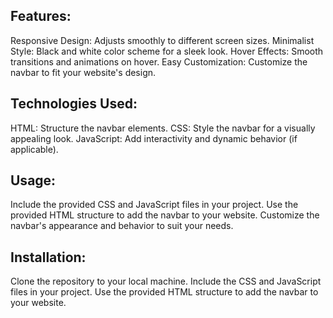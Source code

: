 ## Features:

Responsive Design: Adjusts smoothly to different screen sizes.
Minimalist Style: Black and white color scheme for a sleek look.
Hover Effects: Smooth transitions and animations on hover.
Easy Customization: Customize the navbar to fit your website's design.

## Technologies Used:

HTML: Structure the navbar elements.
CSS: Style the navbar for a visually appealing look.
JavaScript: Add interactivity and dynamic behavior (if applicable).

## Usage:

Include the provided CSS and JavaScript files in your project.
Use the provided HTML structure to add the navbar to your website.
Customize the navbar's appearance and behavior to suit your needs.

## Installation:

Clone the repository to your local machine.
Include the CSS and JavaScript files in your project.
Use the provided HTML structure to add the navbar to your website.
